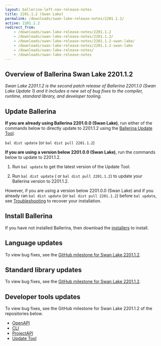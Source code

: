 ```yaml
---
layout: ballerina-left-nav-release-notes
title: 2201.1.2 (Swan Lake) 
permalink: /downloads/swan-lake-release-notes/2201.1.2/
active: 2201.1.2
redirect_from: 
    - /downloads/swan-lake-release-notes/2201.1.2
    - /downloads/swan-lake-release-notes/2201.1.2/
    - /downloads/swan-lake-release-notes/2201.1.2-swan-lake/
    - /downloads/swan-lake-release-notes/2201.1.2-swan-lake
    - /downloads/swan-lake-release-notes/
    - /downloads/swan-lake-release-notes
---
```


## Overview of Ballerina Swan Lake 2201.1.2

<em>Swan Lake 2201.1.2 is the second patch release of Ballerina 2201.1.0 (Swan Lake Update 1) and it includes a new set of bug fixes to the compiler, runtime, standard library, and developer tooling.</em> 

## Update Ballerina

**If you are already using Ballerina 2201.0.0 (Swan Lake)**, run either of the commands below to directly update to 2201.1.2 using the [Ballerina Update Tool](/learn/cli-documentation/update-tool/).

`bal dist update` (or `bal dist pull 2201.1.2`)

**If you are using a version below 2201.0.0 (Swan Lake)**, run the commands below to update to 2201.1.2.

1. Run `bal update` to get the latest version of the Update Tool.

2. Run `bal dist update` ( or `bal dist pull 2201.1.2`) to update your Ballerina version to 2201.1.2.

However, if you are using a version below 2201.0.0 (Swan Lake) and if you already ran `bal dist update` (or `bal dist pull 2201.1.2`) before `bal update`, see [Troubleshooting](/downloads/swan-lake-release-notes/2201-0-0-swan-lake/#troubleshooting) to recover your installation.

## Install Ballerina

If you have not installed Ballerina, then download the [installers](/downloads/#swanlake) to install.

## Language updates

To view bug fixes, see the [GitHub milestone for Swan Lake 2201.1.2](https://github.com/ballerina-platform/ballerina-lang/issues?q=is%3Aissue+is%3Aclosed+label%3ATeam%2FCompilerFE+milestone%3A2201.1.2).

## Standard library updates

To view bug fixes, see the [GitHub milestone for Swan Lake 2201.1.2](https://github.com/ballerina-platform/ballerina-standard-library/issues?q=is%3Aissue+is%3Aclosed+milestone%3A2201.1.2).

## Developer tools updates

To view bug fixes, see the GitHub milestone for Swan Lake 2201.1.2 of the repositories below.

- [OpenAPI](https://github.com/ballerina-platform/openapi-tools/milestone/21)
- [CLI](https://github.com/ballerina-platform/ballerina-lang/issues?q=is%3Aissue+milestone%3A2201.1.2+label%3AArea%2FCLI+is%3Aclosed)
- [ProjectAPI](https://github.com/ballerina-platform/ballerina-lang/issues?q=is%3Aissue+milestone%3A2201.1.2+label%3AArea%2FProjectAPI+is%3Aclosed)
- [Update Tool](https://github.com/ballerina-platform/ballerina-update-tool/milestone/3?closed=1)
<!-- <style>.cGitButtonContainer, .cBallerinaTocContainer {display:none;}</style> -->